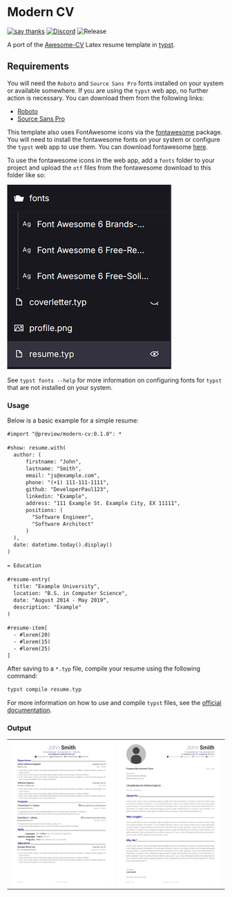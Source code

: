 # Modern CV

[![say thanks](https://img.shields.io/badge/Say%20Thanks-👍-1EAEDB.svg)](https://github.com/DeveloperPaul123/modern-cv/stargazers)
[![Discord](https://img.shields.io/discord/652515194572111872?logo=Discord)](https://discord.gg/CX2ybByRnt)
![Release](https://img.shields.io/github/v/release/DeveloperPaul123/modern-cv)

A port of the [Awesome-CV](https://github.com/posquit0/Awesome-CV) Latex resume template in [typst](https://github.com/typst/typst).

## Requirements

You will need the `Roboto` and `Source Sans Pro` fonts installed on your system or available somewhere. If you are using the `typst` web app, no further action is necessary. You can download them from the following links:

- [Roboto](https://fonts.google.com/specimen/Roboto)
- [Source Sans Pro](https://github.com/adobe-fonts/source-sans-pro)

This template also uses FontAwesome icons via the [fontawesome](https://typst.app/universe/package/fontawesome) package. You will need to install the fontawesome fonts on your system or configure the `typst` web app to use them. You can download fontawesome [here](https://fontawesome.com/download).

To use the fontawesome icons in the web app, add a `fonts` folder to your project and upload the `otf` files from the fontawesome download to this folder like so:

![alt text](assets/images/typst_web_editor.png)

See `typst fonts --help` for more information on configuring fonts for `typst` that are not installed on your system.

### Usage

Below is a basic example for a simple resume:

```typst
#import "@preview/modern-cv:0.1.0": *

#show: resume.with(
  author: (
      firstname: "John", 
      lastname: "Smith",
      email: "js@example.com", 
      phone: "(+1) 111-111-1111",
      github: "DeveloperPaul123",
      linkedin: "Example",
      address: "111 Example St. Example City, EX 11111",
      positions: (
        "Software Engineer",
        "Software Architect"
      )
  ),
  date: datetime.today().display()
)

= Education

#resume-entry(
  title: "Example University",
  location: "B.S. in Computer Science",
  date: "August 2014 - May 2019",
  description: "Example"
)

#resume-item[
  - #lorem(20)
  - #lorem(15)
  - #lorem(25)  
]
```

After saving to a `*.typ` file, compile your resume using the following command:

```bash
typst compile resume.typ
```

For more information on how to use and compile `typst` files, see the [official documentation](https://typst.app/docs).

### Output

| | |
| --- | --- |
| ![Resume](assets/images/resume.png) | ![Cover Letter](assets/images/coverletter.png) |
